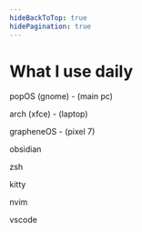 ```yaml
---
hideBackToTop: true
hidePagination: true
---
```


# What I use daily

popOS (gnome) - (main pc)

arch (xfce) - (laptop)

grapheneOS - (pixel 7)

obsidian

zsh

kitty

nvim

vscode
